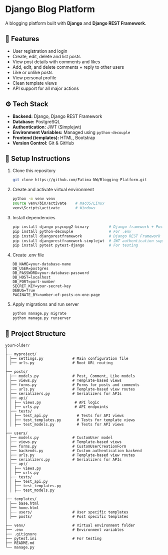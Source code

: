 # Django Blog Platform

A blogging platform built with **Django** and **Django REST Framework**.

## 🚀 Features

- User registration and login
- Create, edit, delete and list posts
- View post details with comments and likes
- Add, edit, and delete comments + reply to other users
- Like or unlike posts
- View personal profile
- Clean template views
- API support for all major actions

## ⚙️ Tech Stack

- **Backend:** Django, Django REST Framework
- **Database:** PostgreSQL
- **Authentication:** JWT (Simplejwt)
- **Environment Variables:** Managed using `python-decouple`
- **Frontend (templates):** HTML, Bootstrap
- **Version Control:** Git & GitHub

## 🧰 Setup Instructions

1. Clone this repository 
    ```bash
    git clone https://github.com/Fatima-NW/Blogging-Platform.git
    ```
2. Create and activate virtual environment
    ```bash
    python -m venv venv
    source venv/bin/activate    # macOS/Linux
    venv\Scripts\activate       # Windows
    ```
3. Install dependencies
    ```bash
    pip install django psycopg2-binary         # Django framework + PostgreSQLconnector
    pip install python-decouple                # For .env
    pip install djangorestframework            # Django REST Framework for building APIs
    pip install djangorestframework-simplejwt  # JWT authentication support for DRF
    pip install pytest pytest-django           # For testing
    ```
4. Create .env file
    ```env
    DB_NAME=your-database-name
    DB_USER=postgres
    DB_PASSWORD=your-database-password
    DB_HOST=localhost
    DB_PORT=port-number
    SECRET_KEY=your-secret-key
    DEBUG=True
    PAGINATE_BY=number-of-posts-on-one-page
    ```
5. Apply migrations and run server
    ```bash
    python manage.py migrate
    python manage.py runserver
    ```

## 📂 Project Structure
```
yourFolder/
│
├── myproject/
│ ├── settings.py             # Main configuration file
│ ├── urls.py                 # Root URL routing
│
├── posts/
│ ├── models.py               # Post, Comment, Like models
│ ├── views.py                # Template-based views
│ ├── forms.py                # Forms for posts and comments
│ ├── urls.py                 # Template-based view routes
│ ├── serializers.py          # Serializers for APIs
│ ├── api/                    
│ │ ├── views.py               # API logic
│ │ ├── urls.py                # API endpoints
│ ├── tests/                    
│ │ ├── test_api.py             # Tests for API views
│ │ ├── test_templates.py       # Tests for template views
│ │ ├── test_models.py          # Tests for API views
│
├── users/
│ ├── models.py               # CustomUser model
│ ├── views.py                # Template-based views
│ ├── forms.py                # CustomUserCreationForm
│ ├── backends.py             # Custom authentication backend
│ ├── urls.py                 # Template-based view routes
│ ├── serializers.py          # Serializers for APIs
│ ├── api/                    
│ │ ├── views.py             
│ │ ├── urls.py              
│ ├── tests/                    
│ │ ├── test_api.py            
│ │ ├── test_templates.py      
│ │ ├── test_models.py                  
│
├── templates/
│ ├── base.html 
│ ├── home.html     
│ ├── users/                  # User specific templates 
│ ├── posts/                  # Post specific templates 
│
├── venv/                     # Virtual environment folder
├── .env                      # Environment variables
├── .gitignore 
├── pytest.ini                # For testing
├── README.md 
└── manage.py
```